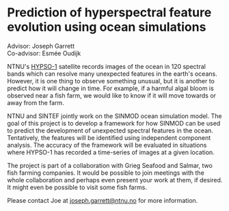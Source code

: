 Prediction of hyperspectral feature evolution using ocean simulations
==
Advisor: Joseph Garrett  
Co-advisor: Esmée Oudijk

NTNU's [HYPSO-1](https://www.ntnu.edu/web/smallsat/ntnu-smallsat-lab) satellite records images of the ocean in 120 spectral bands which can resolve many unexpected features in the earth's oceans. However, it is one thing to observe something unusual, but it is another to predict how it will change in time. For example, if a harmful algal bloom is observed near a fish farm, we would like to know if it will move towards or away from the farm. 

NTNU and SINTEF jointly work on the SINMOD ocean simulation model. The goal of this project is to develop a framework for how SINMOD can be used to predict the development of unexpected spectral features in the ocean. Tentatively, the features will be identified using independent component analysis. The accuracy of the framework will be evaluated in situations where HYPSO-1 has recorded a time-series of images at a given location. 

The project is part of a collaboration with Grieg Seafood and Salmar, two fish farming companies. It would be possible to join meetings with the whole collaboration and perhaps even present your work at them, if desired. It might even be possible to visit some fish farms. 

Please contact Joe at joseph.garrett@ntnu.no for more information.
